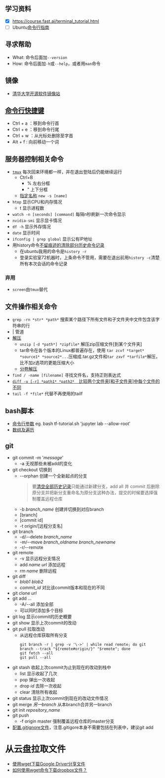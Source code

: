 ## 学习资料
- [x] https://course.fast.ai/terminal_tutorial.html
- [ ] Ubuntu[命令行指南
](https://wiki.ubuntu.org.cn/%E5%91%BD%E4%BB%A4%E8%A1%8C%E6%8C%87%E5%8D%97)

## 寻求帮助
* What: 命令后面加```--version```
* How: 命令后面加```-h```或```--help```，或者用```man```命令

## 镜像
* [清华大学开源软件镜像站](https://mirrors.tuna.tsinghua.edu.cn/help/ubuntu/)

## [命令行快捷键](https://linuxtoy.org/archives/bash-shortcuts.html)
* Ctrl + a ：移到命令行首
* Ctrl + e ：移到命令行尾
* Ctrl + w ：从光标处删除至字首
* Alt + f : 向前移动一个词
    
## 服务器控制相关命令
* [```tmux```](https://www.cnblogs.com/kaiye/p/6275207.html) 每次回来环境都一样，并在退出登陆后仍能继续运行
    * Ctrl+B
        * % 左右分框
        * " 上下分框
	* [指定名称](https://gist.github.com/ryerh/14b7c24dfd623ef8edc7) ```new -s [name]``` 
* ```htop``` 显示CPU和内存情况
    * t 显示进程数
* ```watch -n [seconds] [command]``` 每隔n秒刷新一次命令显示
* ```nvidia-smi``` 显示显卡情况
* ```df -h``` 显示外存情况
* ```date``` 显示时间
* ```ifconfig | grep global``` 显示公有IP地址
* 用history命令[不留痕迹的清除部分历史命令记录](不留痕迹的清除部分history历史命令记录)
	* 在ubuntu我用的命令是```history -r```
	* 登录实验室72机器时，上条命令不管用，需要在退出前用```history -c```清楚所有本次会话的命令记录
	

### 弃用
* ```screen```由```tmux```替代

## 文件操作相关命令
* ```grep -rn *str* *path*``` 搜索某个路径下所有文件和子文件夹中文件包含该字符串的行
* | 管道
* [解压](https://www.jianshu.com/p/ca41f32420d6)
	* ```unzip [-d *path*] *zipfile*``` 解压zip压缩文件[到某个文件夹]
	* tar命令在各个版本的Linux都普遍存在，使用 ```tar zcvf *target* *source1* *source2*...```压缩成.tar.gz文件和```tar zxvf *tarfile*```解压，比不加z选项的更能压缩大小
	* [分卷解压](https://blog.csdn.net/heroacool/article/details/73881680)
* ```find / -name [filename]``` 寻找文件名，支持正则表达式
* [```diff -u [-r] *path1* *path2*```　比较两个文件夹[和子文件夹]中每个文件的不同](https://www.cnblogs.com/peida/archive/2012/12/12/2814048.html)
* ```tail -f *file*``` 代替不再使用的tailf

## bash脚本
* [命令行参数](https://www.runoob.com/linux/linux-shell-passing-arguments.html)
	eg. bash tf-tutorial.sh 'jupyter lab --allow-root'
* [数组及遍历](https://blog.csdn.net/redhat456/article/details/6068409)



## git
* git commit -m '*message*'
	* -a 无视那些未被add的变化
* git checkout 切换到
	* --orphan 创建一个全新起点的分支
		> 要[清空全部历史记录](https://alex-my.xyz/git-clear-history)只能通过新建分支，add all 并 commit 后删除原分支并把新分支重命名为原分支这种办法，提交的时候要选择强制覆盖远程仓库
	* -b *branch_name* 创建并切换到对应branch
	* [branch]
	* [commit id]
	* -t origin/[远程分支名]
* git branch
	* -d/--delete *branch_name*
	* -m/--move  *branch_oldname* *branch_newname*
	* -r/--remote
* git remote
	* -v 显示远程分支情况
	* add *name* *url* 添加远程
	* rm *name* 删除远程
* git diff
	* *blob1* *blob2*
	* *commit_id* 对比该commit版本和现在的不同
* git clone *url*
* git add ... 
	* -A/--all 添加全部
	* 可以同时添加多个目标
* git log 显示commit的历史概要
* git show 显示上次commit的改动
* git pull 拉取改动
	* 从远程仓库获取所有分支
		```
		git branch -r | grep -v '\->' | while read remote; do git branch --track "${remote#origin/}" "$remote"; done
		git fetch --all
		git pull --all
		```
* git stash 收起上次commit为止到现在的改动到栈中
	* list 显示收起了几次
	* pop 弹出一次收起
	* drop *id* 去除一次收起
	* clear 清除所有收起
* git status 显示上次commit到现在的改动文件情况
* git merge *另一branch* 从本branch合并另一branch
* git init *repository_name*
* git push 
	* -f origin master 强制覆盖远程仓库的master分支
* [配置.gitignore文件](https://www.cnblogs.com/kevingrace/p/5690241.html)，注意.gitigore本身不需要包括在列表中，建议git add

# 从云盘拉取文件
* [使用wget下载Google Driver分享文件](https://www.jianshu.com/p/91ff016b7572)
* [如何使用wget命令下载dropbox文件？](https://www.kutu66.com/diannao/article_172796)
